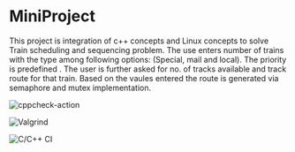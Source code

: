 # MiniProject


This project is integration of c++ concepts and Linux concepts to solve Train scheduling and sequencing problem.
The use enters number of trains with the type among following options: (Special, mail and local). The priority is predefined . The user is further asked for no. of tracks available and track route for that train. Based on the vaules entered the route is generated via semaphore and mutex implementation.

![cppcheck-action](https://github.com/99002688/MiniProject/workflows/cppcheck-action/badge.svg)

![Valgrind](https://github.com/99002688/MiniProject/workflows/Valgrind/badge.svg)

![C/C++ CI](https://github.com/99002688/MiniProject/workflows/C/C++%20CI/badge.svg)
